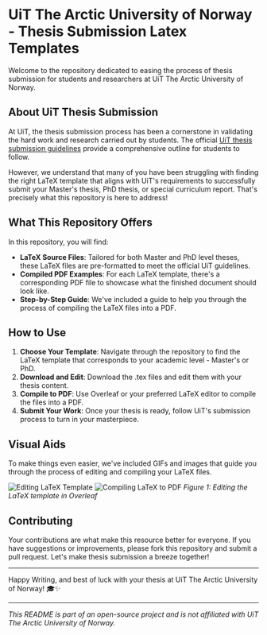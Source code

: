 # UiT The Arctic University of Norway - Thesis Submission Latex Templates 

Welcome to the repository dedicated to easing the process of thesis submission for students and researchers at UiT The Arctic University of Norway. 

## About UiT Thesis Submission

At UiT, the thesis submission process has been a cornerstone in validating the hard work and research carried out by students. The official [UiT thesis submission guidelines](https://en.uit.no/studenter/oppgaveskriving) provide a comprehensive outline for students to follow.

However, we understand that many of you have been struggling with finding the right LaTeX template that aligns with UiT's requirements to successfully submit your Master's thesis, PhD thesis, or special curriculum report. That's precisely what this repository is here to address!

## What This Repository Offers

In this repository, you will find:

- **LaTeX Source Files**: Tailored for both Master and PhD level theses, these LaTeX files are pre-formatted to meet the official UiT guidelines.
- **Compiled PDF Examples**: For each LaTeX template, there's a corresponding PDF file to showcase what the finished document should look like.
- **Step-by-Step Guide**: We've included a guide to help you through the process of compiling the LaTeX files into a PDF.

## How to Use

1. **Choose Your Template**: Navigate through the repository to find the LaTeX template that corresponds to your academic level - Master's or PhD.
2. **Download and Edit**: Download the .tex files and edit them with your thesis content.
3. **Compile to PDF**: Use Overleaf or your preferred LaTeX editor to compile the files into a PDF.
4. **Submit Your Work**: Once your thesis is ready, follow UiT's submission process to turn in your masterpiece.

## Visual Aids

To make things even easier, we've included GIFs and images that guide you through the process of editing and compiling your LaTeX files.

![Editing LaTeX Template](images/editing-template.gif)
![Compiling LaTeX to PDF](images/compiling-latex.gif)
*Figure 1: Editing the LaTeX template in Overleaf*


## Contributing

Your contributions are what make this resource better for everyone. If you have suggestions or improvements, please fork this repository and submit a pull request. Let's make thesis submission a breeze together!

---

Happy Writing, and best of luck with your thesis at UiT The Arctic University of Norway! 🎓✨

---

*This README is part of an open-source project and is not affiliated with UiT The Arctic University of Norway.*
